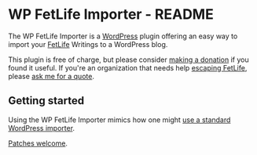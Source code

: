 # WP FetLife Importer - README

The WP FetLife Importer is a [WordPress](https://wordpress.org/) plugin offering an easy way to import your [FetLife](https://en.wikipedia.org/wiki/FetLife) Writings to a WordPress blog.

This plugin is free of charge, but please consider [making a donation](http://maybemaimed.com/cyberbusking/) if you found it useful. If you're an organization that needs help [escaping FetLife](http://fetlife.maybemaimed.com/escape/), please [ask me for a quote](http://maybemaimed.com/seminars/#booking-inquiry).

## Getting started

Using the WP FetLife Importer mimics how one might [use a standard WordPress importer](http://en.support.wordpress.com/import/).

[Patches welcome](https://github.com/meitar/wp-fetlife-importer/issues/new).
